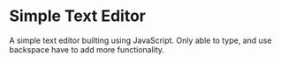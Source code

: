 # Simple Text Editor

A simple text editor builting using JavaScript.
Only able to type, and use backspace have to add more functionality.
